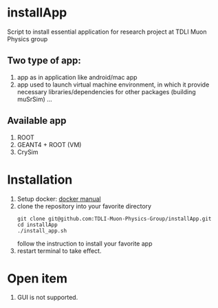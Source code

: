 # installApp
Script to install essential application for research project at TDLI Muon Physics group

## Two type of app:
1. app as in application like android/mac app
2. app used to launch virtual machine environment, in which it provide necessary libraries/dependencies for other packages (building muSrSim) ...

## Available app

1. ROOT
2. GEANT4 + ROOT (VM)
3. CrySim

# Installation

1. Setup docker: [docker manual](https://docs.docker.com/manuals/)
2. clone the repository into your favorite directory
   ```
   git clone git@github.com:TDLI-Muon-Physics-Group/installApp.git
   cd installApp
   ./install_app.sh
   ```
   follow the instruction to install your favorite app
3. restart terminal to take effect.

# Open item
1. GUI is not supported.
